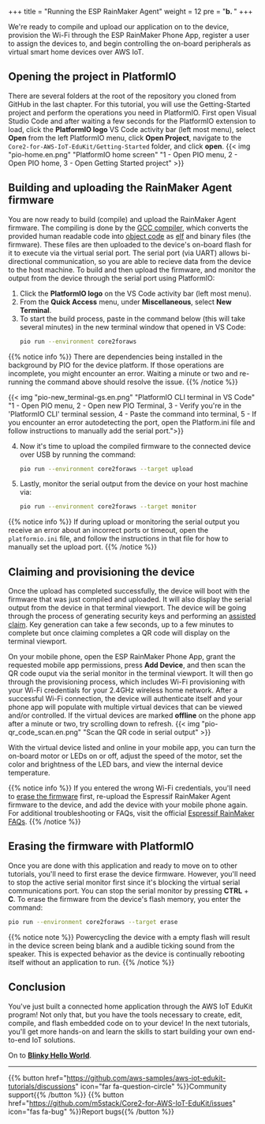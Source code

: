 +++
title = "Running the ESP RainMaker Agent"
weight = 12
pre = "<b>b. </b>"
+++

We're ready to compile and upload our application on to the device, provision the Wi-Fi through the ESP RainMaker Phone App, register a user to assign the devices to, and begin controlling the on-board peripherals as virtual smart home devices over AWS IoT.

## Opening the project in PlatformIO
There are several folders at the root of the repository you cloned from GitHub in the last chapter. For this tutorial, you will use the Getting-Started project and perform the operations you need in PlatformIO. First open Visual Studio Code and after waiting a few seconds for the PlatformIO extension to load, click the **PlatformIO logo** VS Code activity bar (left most menu), select **Open** from the left PlatformIO menu, click **Open Project**, navigate to the `Core2-for-AWS-IoT-EduKit/Getting-Started` folder, and click **open**.
{{< img "pio-home.en.png" "PlatformIO home screen" "1 - Open PIO menu, 2 - Open PIO home, 3 - Open Getting Started project" >}}

## Building and uploading the RainMaker Agent firmware
You are now ready to build (compile) and upload the RainMaker Agent firmware. The compiling is done by the [GCC compiler](https://gcc.gnu.org/onlinedocs/gcc/), which converts the provided human readable code into [object code](https://en.wikipedia.org/wiki/Object_code) as [elf](https://en.wikipedia.org/wiki/Executable_and_Linkable_Format) and binary files (the firmware). These files are then uploaded to the device's on-board flash for it to execute via the virtual serial port. The serial port (via UART) allows bi-directional communication, so you are able to recieve data from the device to the host machine. To build and then upload the firmware, and monitor the output from the device through the serial port using PlatformIO:
1) Click the **PlatformIO logo** on the VS Code activity bar (left most menu).
2) From the **Quick Access** menu, under **Miscellaneous**, select **New Terminal**.
3) To start the build process, paste in the command below (this will take several minutes) in the new terminal window that opened in VS Code:
    ```bash
    pio run --environment core2foraws
    ```

{{% notice info %}}
There are dependencies being installed in the background by PIO for the device platform. If those operations are incomplete, you might encounter an error. Waiting a minute or two and re-running the command above should resolve the issue.
{{% /notice %}}

{{< img "pio-new_terminal-gs.en.png" "PlatformIO CLI terminal in VS Code" "1 - Open PIO menu, 2 - Open new PIO Terminal, 3 - Verify you're in the 'PlatformIO CLI' terminal session, 4 - Paste the command into terminal, 5 - If you encounter an error autodetecting the port, open the Platform.ini file and follow instructions to manually add the serial port.">}}

4) Now it's time to upload the compiled firmware to the connected device over USB by running the command:
    ```bash
    pio run --environment core2foraws --target upload
    ```
5) Lastly, monitor the serial output from the device on your host machine via:
   ```bash
   pio run --environment core2foraws --target monitor
   ```
{{% notice info %}}
If during upload or monitoring the serial output you receive an error about an incorrect ports or timeout, open the `platformio.ini` file, and follow the instructions in that file for how to manually set the upload port.
{{% /notice %}}
## Claiming and provisioning the device
Once the upload has completed successfully, the device will boot with the firmware that was just compiled and uploaded. It will also display the serial output from the device in that terminal viewport. The device will be going through the process of generating security keys and performing an [assisted claim](https://rainmaker.espressif.com/docs/claiming.html#assisted-claiming-esp32). Key generation can take a few seconds, up to a few minutes to complete but once claiming completes a QR code will display on the terminal viewport.

On your mobile phone, open the ESP RainMaker Phone App, grant the requested mobile app permissions, press **Add Device**, and then scan the QR code ouput via the serial monitor in the terminal viewport. It will then go through the provisioning process, which includes Wi-Fi provisioning with your Wi-Fi credentials for your 2.4GHz wireless home network. After a successful Wi-Fi connection, the device will authenticate itself and your phone app will populate with multiple virtual devices that can be viewed and/or controlled. If the virtual devices are marked **offline** on the phone app after a minute or two, try scrolling down to refresh.
{{< img "pio-qr_code_scan.en.png" "Scan the QR code in serial output" >}}

With the virtual device listed and online in your mobile app, you can turn the on-board motor or LEDs on or off, adjust the speed of the motor, set the color and brightness of the LED bars, and view the internal device temperature.

{{% notice info %}}
If you entered the wrong Wi-Fi credentials, you'll need to [erase the firmware](/en/getting-started/run-rainmaker.html#erasing-the-firmware-with-platformio) first, re-upload the Espressif RainMaker Agent firmware to the device, and add the device with your mobile phone again. For additional troubleshooting or FAQs, visit the official [Espressif RainMaker FAQs](https://rainmaker.espressif.com/docs/faqs.html).
{{% /notice %}}

## Erasing the firmware with PlatformIO
Once you are done with this application and ready to move on to other tutorials, you'll need to first erase the device firmware. However, you'll need to stop the active serial monitor first since it's blocking the virtual serial communications port. You can stop the serial monitor by pressing **CTRL** + **C**. To erase the firmware from the device's flash memory, you enter the command:
```bash
pio run --environment core2foraws --target erase
```

{{% notice note %}}
Powercycling the device with a empty flash will result in the device screen being blank and a audible ticking sound from the speaker. This is expected behavior as the device is continually rebooting itself without an application to run.
{{% /notice %}}

## Conclusion
You've just built a connected home application through the AWS IoT EduKit program! Not only that, but you have the tools necessary to create, edit, compile, and flash embedded code on to your device! In the next tutorials, you'll get more hands-on and learn the skills to start building your own end-to-end IoT solutions.

On to [**Blinky Hello World**](/en/blinky-hello-world.html).

---
{{% button href="https://github.com/aws-samples/aws-iot-edukit-tutorials/discussions" icon="far fa-question-circle" %}}Community support{{% /button %}} {{% button href="https://github.com/m5stack/Core2-for-AWS-IoT-EduKit/issues" icon="fas fa-bug" %}}Report bugs{{% /button %}}